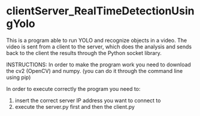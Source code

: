 # clientServer_RealTimeDetectionUsingYolo

This is a program able to run YOLO and recognize objects in a video. The video is sent from a client to the server, which does the analysis and sends back to the client the results through the Python socket library.

INSTRUCTIONS:
In order to make the program work you need to download the cv2 (OpenCV) and numpy.
(you can do it through the command line using pip)

In order to execute correctly the program you need to:
  1. insert the correct server IP address you want to connect to
  2. execute the server.py first and then the client.py
